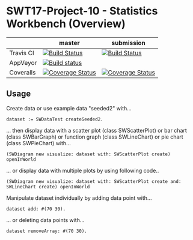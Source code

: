 # SWT17-Project-10 - Statistics Workbench (Overview)

|           | master | submission |
|-----------|--------|------------|
| Travis CI | [![Build Status](https://travis-ci.org/HPI-SWA-Teaching/SWT17-Project-10.svg?branch=master)](https://travis-ci.org/HPI-SWA-Teaching/SWT17-Project-10)       |  [![Build Status](https://api.travis-ci.org/hpi-swa-teaching/StatisticsWorkbench.svg?branch=submission)](https://travis-ci.org/HPI-SWA-Teaching/SWT17-Project-10)          |
| AppVeyor  | [![Build status](https://ci.appveyor.com/api/projects/status/8xha1uuj2klmw4o2?svg=true)](https://ci.appveyor.com/project/marcfreiheit/swt17-project-10)       |           |
| Coveralls | [![Coverage Status](https://coveralls.io/repos/github/HPI-SWA-Teaching/SWT17-Project-10/badge.svg?branch=master)](https://coveralls.io/github/HPI-SWA-Teaching/SWT17-Project-10?branch=master)       | [![Coverage Status](https://coveralls.io/repos/github/HPI-SWA-Teaching/SWT17-Project-10/badge.svg?branch=master)](https://coveralls.io/github/HPI-SWA-Teaching/SWT17-Project-10?branch=submission)           | 


## Usage

Create data or use example data "seeded2" with...

```
dataset := SWDataTest createSeeded2.
```

... then display data with a scatter plot (class SWScatterPlot) or bar chart (class SWBarGraph) or function graph (class SWLineChart) or pie chart (class SWPieChart) with... 

```
(SWDiagram new visualize: dataset with: SWScatterPlot create) openInWorld 
```

... or display data with multiple plots by using following code..

```
(SWDiagram new visualize: dataset with: SWScatterPlot create and: SWLineChart create) openInWorld 
```

Manipulate dataset individually by adding data point with...

```
dataset add: #(70 30).
```

... or deleting data points with...

```
dataset removeArray: #(70 30).
```
